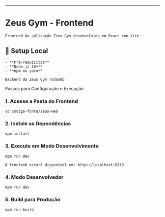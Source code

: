***
# Zeus Gym - Frontend
```
Frontend da aplicação Zeus Gym desenvolvido em React com Vite.
```
## 🚀 Setup Local
```
- **Pré-requisitos**
- **Node.js 18+**
- **npm ou yarn**

Backend da Zeus Gym rodando
```
Passos para Configuração e Execução
### 1. Acesse a Pasta do Frontend

```cd codigo-fonte/zeus-web```

### 2. Instale as Dependências

```npm install```

### 3. Execute em Modo Desenvolvimento

```
npm run dev

O frontend estará disponível em: http://localhost:5173
```

### 4. Modo Desenvolvedor 

```npm run dev```

### 5. Build para Produção

```npm run build```
